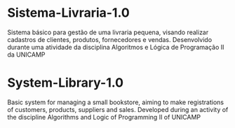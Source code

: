 # Sistema-Livraria-1.0
Sistema básico para gestão de uma livraria pequena, visando realizar cadastros de clientes, produtos, fornecedores e vendas. Desenvolvido durante uma atividade da disciplina Algoritmos e Lógica de Programação II da UNICAMP

# System-Library-1.0
Basic system for managing a small bookstore, aiming to make registrations of customers, products, suppliers and sales. Developed during an activity of the discipline Algorithms and Logic of Programming II of UNICAMP
